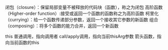 闭包（closure）：保留局部变量不被释放的代码块（函数），称之为闭包
高阶函数（Higher-order function）:接受或返回一个函数的函数称之为高阶函数
柯里化（currying）：给一个函数传递部分参数，返回一个接收其它参数的新函数
组合（composing）：将多个函数的能力合并，返回一个新函数

this
普通调用，指向调用者
call/apply调用，指向当前thisArg参数
箭头函数，指向当前函数的this